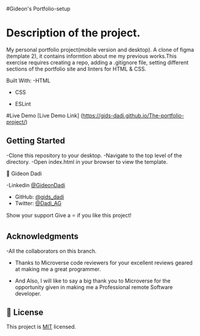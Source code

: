 #Gideon's Portfolio-setup

# Description of the project.

My personal portfolio project(mobile version and desktop). A clone of figma (template 2), it contains informtion about me my previous works.This exercise requires creating a repo, adding a .gitignore file, setting different sections of the portfolio site and linters for HTML & CSS.

Built With:
-HTML

- CSS

- ESLint

#Live Demo
[Live Demo Link] (https://gids-dadi.github.io/The-portfolio-project/)

## Getting Started

-Clone this repository to your desktop.
-Navigate to the top level of the directory.
-Open index.html in your browser to view the template.

👤 Gideon Dadi

-Linkedin [@GideonDadi](https://www.linkedin.com/feed/)

- GitHub: [@gids_dadi](https://github.com/gids-dadi)
- Twitter: [@Dadi_AG](https://twitter.com/Dadi_AG)

Show your support
Give a ⭐️ if you like this project!

## Acknowledgments

-All the collaborators on this branch.

- Thanks to Microverse code reviewers for your excellent reviews geared at making me a great programmer.

- And Also, I will like to say a big thank you to Microverse for the opportunity given in making me a Professional remote Software developer.

## 📝 License

This project is [MIT]("./MIT.md") licensed.
